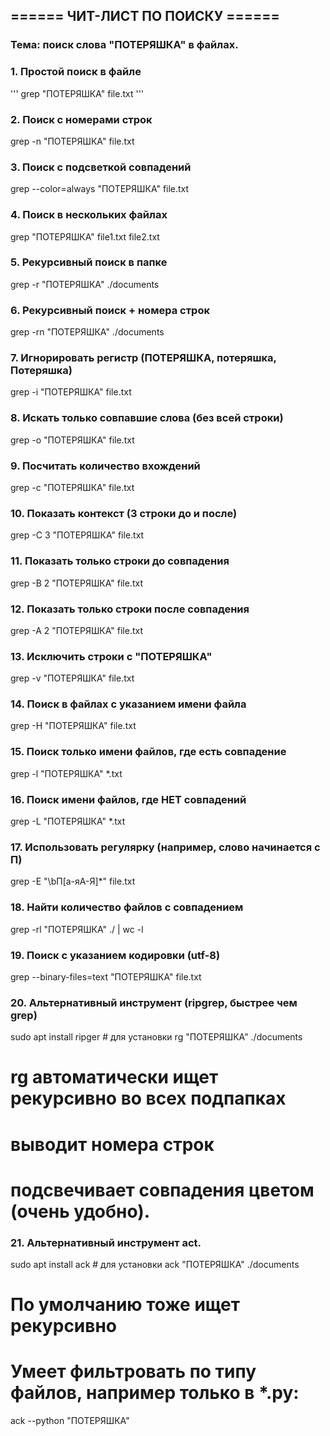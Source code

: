 ## ====== ЧИТ-ЛИСТ ПО ПОИСКУ ======
### Тема: поиск слова "ПОТЕРЯШКА" в файлах.

### 1. Простой поиск в файле
'''
grep "ПОТЕРЯШКА" file.txt
'''
### 2. Поиск с номерами строк
grep -n "ПОТЕРЯШКА" file.txt

### 3. Поиск с подсветкой совпадений
grep --color=always "ПОТЕРЯШКА" file.txt

### 4. Поиск в нескольких файлах
grep "ПОТЕРЯШКА" file1.txt file2.txt

### 5. Рекурсивный поиск в папке
grep -r "ПОТЕРЯШКА" ./documents

### 6. Рекурсивный поиск + номера строк
grep -rn "ПОТЕРЯШКА" ./documents

### 7. Игнорировать регистр (ПОТЕРЯШКА, потеряшка, Потеряшка)
grep -i "ПОТЕРЯШКА" file.txt

### 8. Искать только совпавшие слова (без всей строки)
grep -o "ПОТЕРЯШКА" file.txt

### 9. Посчитать количество вхождений
grep -c "ПОТЕРЯШКА" file.txt

### 10. Показать контекст (3 строки до и после)
grep -C 3 "ПОТЕРЯШКА" file.txt

### 11. Показать только строки до совпадения
grep -B 2 "ПОТЕРЯШКА" file.txt

### 12. Показать только строки после совпадения
grep -A 2 "ПОТЕРЯШКА" file.txt

### 13. Исключить строки с "ПОТЕРЯШКА"
grep -v "ПОТЕРЯШКА" file.txt

### 14. Поиск в файлах с указанием имени файла
grep -H "ПОТЕРЯШКА" file.txt

### 15. Поиск только имени файлов, где есть совпадение
grep -l "ПОТЕРЯШКА" *.txt

### 16. Поиск имени файлов, где НЕТ совпадений
grep -L "ПОТЕРЯШКА" *.txt

### 17. Использовать регулярку (например, слово начинается с П)
grep -E "\bП[а-яА-Я]*" file.txt

### 18. Найти количество файлов с совпадением
grep -rl "ПОТЕРЯШКА" ./ | wc -l

### 19. Поиск с указанием кодировки (utf-8)
grep --binary-files=text "ПОТЕРЯШКА" file.txt

### 20. Альтернативный инструмент (ripgrep, быстрее чем grep)
sudo apt install ripger # для установки
rg "ПОТЕРЯШКА" ./documents
# rg автоматически ищет рекурсивно во всех подпапках
# выводит номера строк
# подсвечивает совпадения цветом (очень удобно).

### 21. Альтернативный инструмент act.
sudo apt install ack # для установки
ack "ПОТЕРЯШКА" ./documents
# По умолчанию тоже ищет рекурсивно
# Умеет фильтровать по типу файлов, например только в *.py:
ack --python "ПОТЕРЯШКА"
